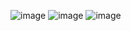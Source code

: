 ![image](2226A52D7C5B423C9E626015F54E6BAF)
![image](9A2E34CDAA9E496BBAAA62B315329B52)
![image](57B9C948B6F34455A6A50F06882D8B0E)